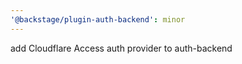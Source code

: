 ```yaml
---
'@backstage/plugin-auth-backend': minor
---
```


add Cloudflare Access auth provider to auth-backend
